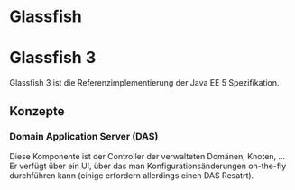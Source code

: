 # Glassfish

# Glassfish 3
Glassfish 3 ist die Referenzimplementierung der Java EE 5 Spezifikation.

## Konzepte
### Domain Application Server (DAS)
Diese Komponente ist der Controller der verwalteten Domänen, Knoten, ... Er verfügt über ein UI, über das man Konfigurationsänderungen on-the-fly durchführen kann (einige erfordern allerdings einen DAS Resatrt).
